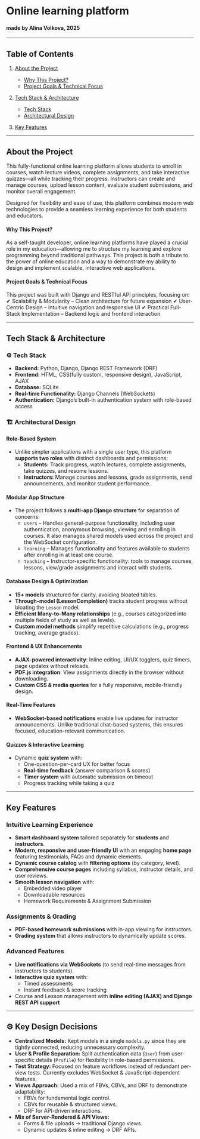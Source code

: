 # Online learning platform 
#### made by Alina Volkova, 2025

---
## Table of Contents
1. [About the Project](#about-the-project)
    * [Why This Project?](#why-this-project)
    * [Project Goals & Technical Focus](#project-goals--technical-focus)

2. [Tech Stack & Architecture](#tech-stack--architecture)
    * [Tech Stack](#️-tech-stack)
    * [Architectural Design](#️-architectural-design)

3. [Key Features](#key-features)
---

## About the Project
This fully-functional online learning platform allows students to enroll in courses, watch lecture videos, complete assignments, and take interactive quizzes—all while tracking their progress. Instructors can create and manage courses, upload lesson content, evaluate student submissions, and monitor overall engagement.

Designed for flexibility and ease of use, this platform combines modern web technologies to provide a seamless learning experience for both students and educators.

#### Why This Project?
As a self-taught developer, online learning platforms have played a crucial role in my education—allowing me to structure my learning and explore programming beyond traditional pathways. This project is both a tribute to the power of online education and a way to demonstrate my ability to design and implement scalable, interactive web applications.

#### Project Goals & Technical Focus
This project was built with Django and RESTful API principles, focusing on:
✔ Scalability & Modularity – Clean architecture for future expansion
✔ User-Centric Design – Intuitive navigation and responsive UI
✔ Practical Full-Stack Implementation – Backend logic and frontend interaction

---
## Tech Stack & Architecture  

### ⚙️ Tech Stack  
- **Backend:** Python, Django, Django REST Framework (DRF)  
- **Frontend:** HTML, CSS(fully custom, responsive design), JavaScript, AJAX  
- **Database:** SQLite
- **Real-time Functionality:** Django Channels (WebSockets)  
- **Authentication:** Django’s built-in authentication system with role-based access

### 🏗️ Architectural Design  

#### **Role-Based System**  
- Unlike simpler applications with a single user type, this platform **supports two roles** with distinct dashboards and permissions:  
  - **Students:** Track progress, watch lectures, complete assignments, take quizzes, and resume lessons.  
  - **Instructors:** Manage courses and lessons, grade assignments, send announcements, and monitor student performance.  


#### **Modular App Structure**  
- The project follows a **multi-app Django structure** for separation of concerns:  
  - `users` – Handles general-purpose functionality, including user authentication, anonymous browsing, viewing and enrolling in courses. It also manages shared models used across the project and the WebSocket configuration.
  - `learning` – Manages functionality and features available to students after enrolling in at least one course. 
  - `teaching` – Instructor-specific functionality: tools to manage courses, lessons, view/grade assignments and interact with students.  

#### **Database Design & Optimization**  
- **15+ models** structured for clarity, avoiding bloated tables.  
- **Through-model (LessonCompletion)** tracks student progress without bloating the `Lesson` model.  
- **Efficient Many-to-Many relationships** (e.g., courses categorized into multiple fields of study as well as levels).  
- **Custom model methods** simplify repetitive calculations (e.g., progress tracking, average grades).  

#### **Frontend & UX Enhancements**  
- **AJAX-powered interactivity**: Inline editing, UI/UX togglers, quiz timers, page updates without reloads.  
- **PDF.js integration**: View assignments directly in the browser without downloading.  
- **Custom CSS & media queries** for a fully responsive, mobile-friendly design.  

#### **Real-Time Features**  
- **WebSocket-based notifications** enable live updates for instructor announcements. Unlike traditional chat-based systems, this ensures focused, education-relevant communication.  

#### **Quizzes & Interactive Learning**  
- Dynamic **quiz system** with:  
  - One-question-per-card UX for better focus  
  - **Real-time feedback** (answer comparison & scores)  
  - **Timer system** with automatic submission on timeout  
  - Progress tracking while taking a quiz

---
##  Key Features  

###  Intuitive Learning Experience  
- **Smart dashboard system** tailored separately for **students** and **instructors**.   
-  **Modern, responsive and user-friendly UI** with an engaging **home page** featuring testimonials, FAQs and dynamic elements.
- **Dynamic course catalog** with **filtering options** (by category, level).  
- **Comprehensive course pages** including syllabus, instructor details, and user reviews.  
- **Smooth lesson navigation** with:  
  - Embedded video player  
  - Downloadable resources  
  - Homework Requirements & Assignment Submission

### Assignments & Grading  
- **PDF-based homework submissions** with in-app viewing for instructors.  
- **Grading system** that allows instructors to dynamically update scores.  

### Advanced Features  
- **Live notifications via WebSockets** (to send real-time messages from instructors to students).  
- **Interactive quiz system** with:  
  - Timed assessments  
  - Instant feedback & score tracking  
- Course and Lesson management with **inline editing (AJAX) and Django REST API support**


---
## ⚙️ Key Design Decisions  

- **Centralized Models:** Kept models in a single `models.py` since they are tightly connected, reducing unnecessary complexity.  
- **User & Profile Separation:** Split authentication data (`User`) from user-specific details (`Profile`) for flexibility in role-based permissions.  
- **Test Strategy:** Focused on feature workflows instead of redundant per-view tests. Currently excludes WebSocket & JavaScript-dependent features.  
- **Views Approach:** Used a mix of FBVs, CBVs, and DRF to demonstrate adaptability:
    - FBVs for fundamental logic control.
    - CBVs for reusable & structured views.
    - DRF for API-driven interactions.  
- **Mix of Server-Rendered & API Views:**  
    - Forms & file uploads → traditional Django views.  
    - Dynamic updates & inline editing → DRF APIs.  

